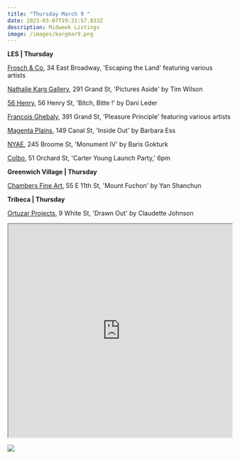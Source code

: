 ```yaml
---
title: "Thursday March 9 "
date: 2023-03-07T19:31:57.833Z
description: Midweek Listings
image: /images/kargmar9.png
---
```

**L﻿ES | Thursday**

[Frosch & Co](https://froschandco.com/current), 34 East Broadway, 'Escaping the Land' featuring various artists

[Nathalie Karg Gallery](https://nathaliekarg.com/exhibitions/68-pictures-aside-tim-wilson/overview/), 291 Grand St, 'Pictures Aside' by Tim Wilson

[56 Henry](https://56henry.nyc/exhibitions/bitch-bitte), 56 Henry St, 'Bitch, Bitte !' by Dani Leder

[Francois Ghebaly](http://ghebaly.com/pleasure-principle/), 391 Grand St, 'Pleasure Principle' featuring various artists

[Magenta Plains](https://magentaplains.com/exhibitions/barbara-ess-inside-out), 149 Canal St, 'Inside Out' by Barbara Ess 

[NYAE](https://www.nyartistsequity.org/all-events/baris-gokturk-monument-iv), 245 Broome St, 'Monument IV' by Baris Gokturk

[Colbo](instagram.com/colbo.nyc), 51 Orchard St, 'Carter Young Launch Party,' 6pm

**Greenwich Village | Thursday**

[Chambers Fine Art](http://www.chambersfineart.com/exhibitions/mount-fuchun), 55 E 11th St, 'Mount Fuchon' by Yan Shanchun

**T﻿ribeca | Thursday**

[Ortuzar Projects](https://www.ortuzarprojects.com/exhibitions/claudette-johnson-drawn-out-1), 9 White St, 'Drawn Out' by Claudette Johnson

<iframe src="https://www.google.com/maps/d/u/3/embed?mid=19ra3o6HLrBWwagBDzQb08g3loh_qCgE&ehbc=2E312F" width="100%" height="480"></iframe>

![](/images/ghebalymar9.png)